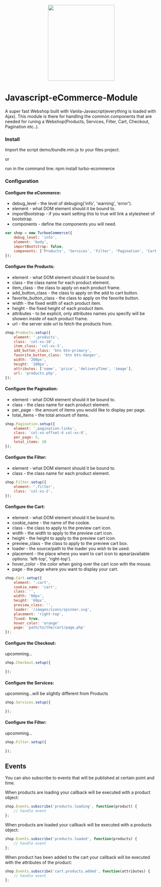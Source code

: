<p align="center"><img src="https://s21.postimg.org/6ak2pw1l3/laptop.png" width="220px" height="250px"></p>

# Javascript-eCommerce-Module
A super fast Webshop built with Vanila-Javascript(everything is loaded with Ajax). This module is there for handling the common components that are needed for runing a Webshop(Products, Services, Filter, Cart, Checkout, Pagination etc..).


### Install
Import the script demo/bundle.min.js to your files project.

or

run in the command line: npm install turbo-ecommerce

### Configuration

#### Configure the eCommerce:
- debug_level - the level of debuging('info', 'warning', 'error').
- element - what DOM element should it be bound to.
- importBootstrap - if you want setting this to true will link a stylesheet of bootstrap.
- components - define the components you will need.
```javascript
var shop = new TurboeCommerce({
	debug_level: 'info',
	element: 'body',
	importBootstrap: false,
	components: ['Products', 'Services', 'Filter', 'Pagination', 'Cart']
});
```

#### Configure the Products:
- element - what DOM element should it be bound to.
- class - the class name for each product element.
- item_class - the class to apply on each product frame.
- add_button_class - the class to apply on the add to cart button.
- favorite_button_class - the class to apply on the favorite button.
- width - the fixed width of each product item.
- height - the fixed height of each product item.
- attributes - to be explicit, only attributes names you specify will be showen inside of each product frame.
- url - the server side url to fetch the products from.
```javascript
shop.Products.setup({
	element: '.products',
	class: 'col-xs-10',
	item_class: 'col-xs-3',
	add_button_class: 'btn btn-primary',
	favorite_button_class: 'btn btn-danger',
	width: '200px',
	height: '280px',
	attributes: ['name', 'price', 'deliveryTime', 'image'],
	url: 'products.php',
});
```
#### Configure the Pagination:
- element - what DOM element should it be bound to.
- class - the class name for each product element.
- per_page - the amount of items you would like to display per page.
- total_items - the total amount of items.
```javascript
shop.Pagination.setup({
	element: '.pagination-links',
	class: 'col-xs-offset-4 col-xs-8',
	per_page: 5,
	total_items: 10
});
```
#### Configure the Filter:
- element - what DOM element should it be bound to.
- class - the class name for each product element.
```javascript
shop.Filter.setup({
	element: '.filter',
	class: 'col-xs-2',
});
```

#### Configure the Cart:
- element - what DOM element should it be bound to.
- cookie_name - the name of the cookie.
- class - the class to apply to the preview cart icon.
- width - the width to apply to the preview cart icon.
- height - the height to apply to the preview cart icon.
- preview_class - the class to apply to the preview cart box.
- loader - the source/path to the loader you wish to be used.
- placement - the place where you want to cart icon to apear(available options: 'left-top', 'right-top').
- hover_color - the color when going over the cart icon with the mouse.
- page - the page where you want to display your cart.
```javascript
shop.Cart.setup({
	element: '.cart',
	cookie_name: 'cart',
	class: '',
	width: '60px',
	height: '60px',
	preview_class: '',
	loader: '/images/icons/spinner.svg',
	placement: 'right-top',
	fixed: true,
	hover_color: 'orange'
	page: 'path/to/the/cart/page.php'
});
```

#### Configure the Checkout:
upcomming...
```javascript
shop.Checkout.setup({
	
});
```

#### Configure the Services:
upcomming...will be slightly different from Products
```javascript
shop.Services.setup({
	
});
```

#### Configure the Filter:
upcomming...
```javascript
shop.Filter.setup({
	
});
```


## Events
You can also subscribe to events that will be published at certain point and time.

When products are loading your callback will be executed with a product object:
```javascript
shop.Events.subscribe('products.loading', function(product) {
	// handle event
};
```

When products are loaded your callback will be executed with a products object:
```javascript
shop.Events.subscribe('products.loaded', function(products) {
	// handle event
};
```

When product has been added to the cart your callback will be executed with the attributes of the product:
```javascript
shop.Events.subscribe('cart.products.added', function(attributes) {
	// handle event
};
```